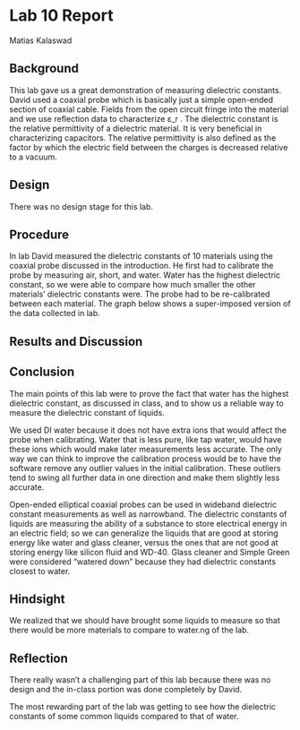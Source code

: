 # Lab 10 Report
Matias Kalaswad

## Background
This lab gave us a great demonstration of measuring dielectric constants. David used a coaxial probe which is basically just a simple open-ended section of coaxial cable. Fields from the open circuit fringe into the material and we use reflection data to characterize ε_r . The dielectric constant is the relative permittivity of a dielectric material.  It is very beneficial in characterizing capacitors. The relative permittivity is also defined as the factor by which the electric field between the charges is decreased relative to a vacuum.

## Design
There was no design stage for this lab.

## Procedure
In lab David measured the dielectric constants of 10 materials using the coaxial probe discussed in the introduction.  He first had to calibrate the probe by measuring air, short, and water.  Water has the highest dielectric constant, so we were able to compare how much smaller the other materials’ dielectric constants were. The probe had to be re-calibrated between each material. The graph below shows a super-imposed version of the data collected in lab.

## Results and Discussion

## Conclusion
The main points of this lab were to prove the fact that water has the highest dielectric constant, as discussed in class, and to show us a reliable way to measure the dielectric constant of liquids.

We used DI water because it does not have extra ions that would affect the probe when calibrating. Water that is less pure, like tap water, would have these ions which would make later measurements less accurate.  The only way we can think to improve the calibration process would be to have the software remove any outlier values in the initial calibration. These outliers tend to swing all further data in one direction and make them slightly less accurate.

Open-ended elliptical coaxial probes can be used in wideband dielectric constant measurements as well as narrowband. The dielectric constants of liquids are measuring the ability of a substance to store electrical energy in an electric field; so we can generalize the liquids that are good at storing energy like water and glass cleaner, versus the ones that are not good at storing energy like silicon fluid and WD-40. Glass cleaner and Simple Green were considered “watered down” because they had dielectric constants closest to water.

## Hindsight
We realized that we should have brought some liquids to measure so that there would be more materials to compare to water.ng of the lab.

## Reflection
There really wasn’t a challenging part of this lab because there was no design and the in-class portion was done completely by David.

The most rewarding part of the lab was getting to see how the dielectric constants of some common liquids compared to that of water.
